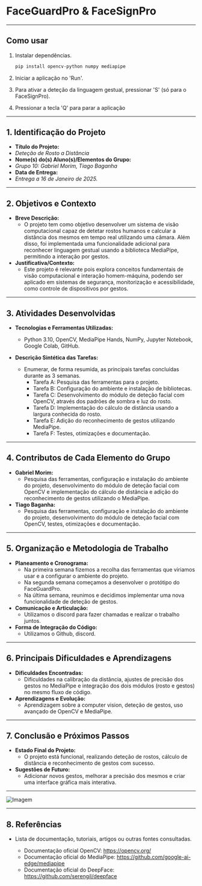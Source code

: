 # FaceGuardPro & FaceSignPro
---
## Como usar

1. Instalar dependências.

   ```bash
   pip install opencv-python numpy mediapipe
   ```

2. Iniciar a aplicação no 'Run'.
3. Para ativar a deteção da linguagem gestual, pressionar 'S' (só para o FaceSignPro).
4. Pressionar a tecla 'Q' para parar a aplicação

---

## 1. Identificação do Projeto
- **Título do Projeto:**
- *Deteção de Rosto a Distância*
- **Nome(s) do(s) Aluno(s)/Elementos do Grupo:**
- *Grupo 10: Gabriel Morim, Tiago Baganha*
- **Data de Entrega:**
- *Entrega a 16 de Janeiro de 2025.*


---

## 2. Objetivos e Contexto
- **Breve Descrição:**  
  - O projeto tem como objetivo desenvolver um sistema de visão computacional capaz de detetar rostos humanos e calcular a distância dos mesmos em tempo real utilizando uma câmara. Além disso, foi implementada uma funcionalidade adicional para reconhecer linguagem gestual usando a biblioteca MediaPipe, permitindo a interação por gestos.
- **Justificativa/Contexto:**  
  - Este projeto é relevante pois explora conceitos fundamentais de visão computacional e interação homem-máquina, podendo ser aplicado em sistemas de segurança, monitorização e acessibilidade, como controle de dispositivos por gestos.


---

## 3. Atividades Desenvolvidas
- **Tecnologias e Ferramentas Utilizadas:**  
  - Python 3.10, OpenCV, MediaPipe Hands, NumPy, Jupyter Notebook, Google Colab, GitHub.

- **Descrição Sintética das Tarefas:**  
  - Enumerar, de forma resumida, as principais tarefas concluídas durante as 3 semanas.
    - Tarefa A: Pesquisa das ferramentas para o projeto.
    - Tarefa B: Configuração do ambiente e instalação de bibliotecas. 
    - Tarefa C: Desenvolvimento do módulo de deteção facial com OpenCV, através dos padrões de sombra e luz do rosto.
    - Tarefa D: Implementação do cálculo de distância usando a largura conhecida do rosto.
    - Tarefa E: Adição do reconhecimento de gestos utilizando MediaPipe.
    - Tarefa F: Testes, otimizações e documentação.

---

## 4. Contributos de Cada Elemento do Grupo
- **Gabriel Morim:**  
  - Pesquisa das ferramentas, configuração e instalação do ambiente do projeto, desenvolvimento do módulo de deteção facial com OpenCV e implementação do cálculo de distância e adição do reconhecimento de gestos utilizando o MediaPipe.  
- **Tiago Baganha:**  
  - Pesquisa das ferramentas, configuração e instalação do ambiente do projeto, desenvolvimento do módulo de deteção facial com OpenCV, testes, otimizações e documentação.  


---

## 5. Organização e Metodologia de Trabalho
- **Planeamento e Cronograma:**  
  - Na primeira semana fizemos a recolha das ferramentas que viriamos usar e a configurar o ambiente do projeto.
  - Na segunda semana começamos a desenvolver o protótipo do FaceGuardPro.
  - Na última semana, reunimos e decidimos implementar uma nova funcionalidade de deteção de gestos.  
- **Comunicação e Articulação:**  
  - Utilizamos o discord para fazer chamadas e realizar o trabalho juntos.
- **Forma de Integração do Código:**  
  - Utilizamos o Github, discord.


---

## 6. Principais Dificuldades e Aprendizagens
- **Dificuldades Encontradas:**  
  - Dificuldades na calibração da distância, ajustes de precisão dos gestos no MediaPipe e integração dos dois módulos (rosto e gestos) no mesmo fluxo de código.
- **Aprendizagens e Evolução:**  
  - Aprendizagem sobre a computer vision, deteção de gestos, uso avançado de OpenCV e MediaPipe.

---

## 7. Conclusão e Próximos Passos
- **Estado Final do Projeto:**  
  - O projeto está funcional, realizando deteção de rostos, cálculo de distância e reconhecimento de gestos com sucesso.
- **Sugestões de Futuro:**  
  - Adicionar novos gestos, melhorar a precisão dos mesmos e criar uma interface gráfica mais interativa.

---
![Imagem](/Imagens/VersãoFinal.png )


---
## 8. Referências
- Lista de documentação, tutoriais, artigos ou outras fontes consultadas.
  > 
  - Documentação oficial OpenCV: https://opencv.org/
  - Documentação oficial do MediaPipe: https://github.com/google-ai-edge/mediapipe
  - Documentação oficial do DeepFace: https://github.com/serengil/deepface




